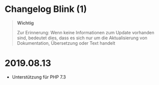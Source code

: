 # Changelog Blink (1)

>**Wichtig**
>
>Zur Erinnerung: Wenn keine Informationen zum Update vorhanden sind, bedeutet dies, dass es sich nur um die Aktualisierung von Dokumentation, Übersetzung oder Text handelt

# 2019.08.13

- Unterstützung für PHP 7.3
